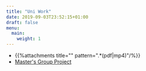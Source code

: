 ```yaml
---
title: "Uni Work"
date: 2019-09-03T23:52:15+01:00
draft: false
menu:
  main:
    weight: 1
---
```


+ {{%attachments title="" pattern=".*(pdf|mp4)"/%}}
+ [Master's Group Project](http://uosdesign.org/designshow2019/project/seabug/)

